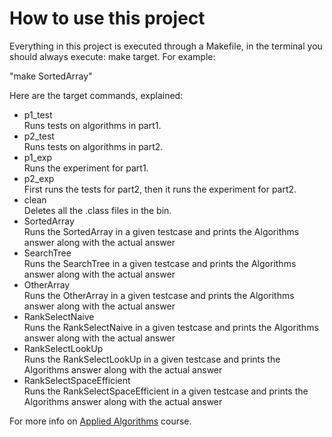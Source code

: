 # How to use this project

Everything in this project is executed through a Makefile, in the terminal you should always execute:
make target. For example:

"make SortedArray"

Here are the target commands, explained:

* p1_test  
Runs tests on algorithms in part1.
* p2_test  
Runs tests on algorithms in part2.
* p1_exp  
Runs the experiment for part1.
* p2_exp  
First runs the tests for part2, then it runs the experiment for part2.
* clean  
Deletes all the .class files in the bin.
* SortedArray  
Runs the SortedArray in a given testcase and prints the Algorithms answer along with the actual answer
* SearchTree  
Runs the SearchTree in a given testcase and prints the Algorithms answer along with the actual answer
* OtherArray  
Runs the OtherArray in a given testcase and prints the Algorithms answer along with the actual answer
* RankSelectNaive  
Runs the RankSelectNaive in a given testcase and prints the Algorithms answer along with the actual answer
* RankSelectLookUp  
Runs the RankSelectLookUp in a given testcase and prints the Algorithms answer along with the actual answer
* RankSelectSpaceEfficient  
Runs the RankSelectSpaceEfficient in a given testcase and prints the Algorithms answer along with the actual answer

For more info on [Applied Algorithms](https://learnit.itu.dk/local/coursebase/view.php?ciid=485) course.
